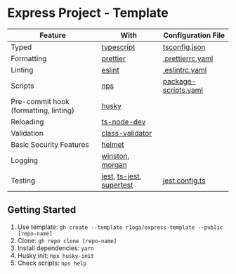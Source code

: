 # Express Project - Template

| Feature                               | With                                                                                                                                | Configuration File                             |
|---------------------------------------|-------------------------------------------------------------------------------------------------------------------------------------|------------------------------------------------|
| Typed                                 | [typescript](https://www.typescriptlang.org/)                                                                                       | [tsconfig.json](./tsconfig.json)               |
| Formatting                            | [prettier](https://prettier.io/)                                                                                                    | [.prettierrc.yaml](./.prettierrc.yaml)         |
| Linting                               | [eslint](https://eslint.org/)                                                                                                       | [.eslintrc.yaml](./.eslintrc.yaml)             |
| Scripts                               | [nps](https://github.com/sezna/nps)                                                                                                 | [package-scripts.yaml](./package-scripts.yaml) |
| Pre-commit hook (formatting, linting) | [husky](https://typicode.github.io/husky/#/)                                                                                        |                                                |
| Reloading                             | [ts-node-dev](https://github.com/wclr/ts-node-dev)                                                                                  |                                                |
| Validation                            | [class-validator](https://github.com/typestack/class-validator)                                                                     |                                                |
| Basic Security Features               | [helmet](https://helmetjs.github.io/)                                                                                               |                                                |
| Logging                               | [winston](https://github.com/winstonjs/winston), [morgan](https://github.com/expressjs/morgan)                                      |                                                |
| Testing                               | [jest](https://jestjs.io/), [ts-jest](https://kulshekhar.github.io/ts-jest/), [supertest](https://github.com/visionmedia/supertest) | [jest.config.ts](./jest.config.ts)             |

## Getting Started
1. Use template: `gh create --template r1oga/express-template --public [repo-name]`
2. Clone: `gh repo clone [repo-name]`
3. Install dependencies: `yarn`
4. Husky init: `npx husky-init`
5. Check scripts: `nps help`
